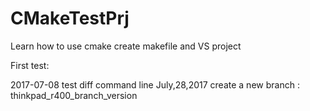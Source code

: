 # CMakeTestPrj
Learn how to use cmake create makefile and VS project

First test:

2017-07-08 test diff command line
July,28,2017 create a new branch : thinkpad_r400_branch_version



